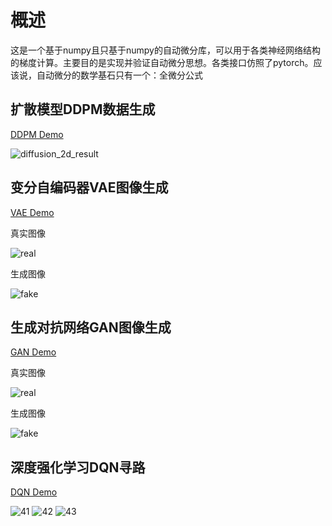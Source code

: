 # 概述
这是一个基于numpy且只基于numpy的自动微分库，可以用于各类神经网络结构的梯度计算。主要目的是实现并验证自动微分思想。各类接口仿照了pytorch。应该说，自动微分的数学基石只有一个：全微分公式

## 扩散模型DDPM数据生成
[DDPM Demo](https://github.com/amuge1997/ThinkAutoGrad2_2023/tree/main/ThinkAutoGrad2/Demo/Demo14_DDPM)

![diffusion_2d_result](https://github.com/user-attachments/assets/9af34465-8a4b-4675-9b45-390393608eb1)

## 变分自编码器VAE图像生成
[VAE Demo](https://github.com/amuge1997/ThinkAutoGrad2_2023/tree/main/ThinkAutoGrad2/Demo/Demo13_VAE)

真实图像

![real](https://github.com/user-attachments/assets/869efbdc-ab4d-4459-943f-ce36eba43dc0)

生成图像

![fake](https://github.com/user-attachments/assets/df478a3c-c227-4004-a8c7-5bc534ace451)

## 生成对抗网络GAN图像生成
[GAN Demo](https://github.com/amuge1997/ThinkAutoGrad2_2023/tree/main/ThinkAutoGrad2/Demo/Demo12_GAN)

真实图像

![real](https://github.com/user-attachments/assets/2cb0ada3-b37d-48db-b985-122dc49f0b6b)

生成图像

![fake](https://github.com/user-attachments/assets/d67ca8aa-f6ae-4174-87b2-52c474320500)

## 深度强化学习DQN寻路
[DQN Demo](https://github.com/amuge1997/ThinkAutoGrad2_2023/tree/main/ThinkAutoGrad2/Demo/Demo11_DQN)

![41](https://github.com/user-attachments/assets/490f4cd8-0b14-455b-bdb8-a52114ffd320)
![42](https://github.com/user-attachments/assets/17df0a0b-96ff-4888-8230-ca0bf8d6ff10)
![43](https://github.com/user-attachments/assets/035b99ce-4ca1-4c94-92f1-9842d7c37b23)




